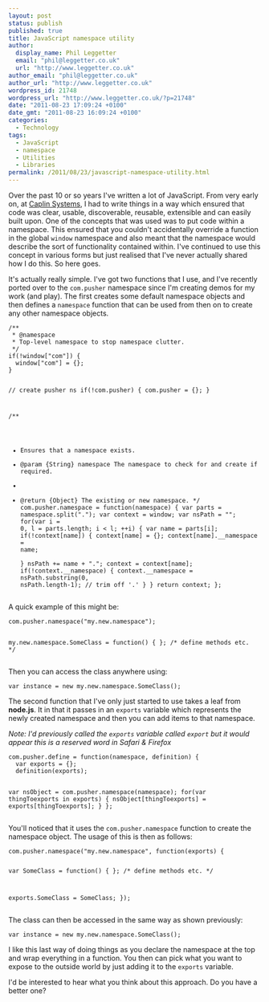 ```yaml
---
layout: post
status: publish
published: true
title: JavaScript namespace utility
author:
  display_name: Phil Leggetter
  email: "phil@leggetter.co.uk"
  url: "http://www.leggetter.co.uk"
author_email: "phil@leggetter.co.uk"
author_url: "http://www.leggetter.co.uk"
wordpress_id: 21748
wordpress_url: "http://www.leggetter.co.uk/?p=21748"
date: "2011-08-23 17:09:24 +0100"
date_gmt: "2011-08-23 16:09:24 +0100"
categories:
  - Technology
tags:
  - JavaScript
  - namespace
  - Utilities
  - Libraries
permalink: /2011/08/23/javascript-namespace-utility.html
---
```


<p>Over the past 10 or so years I've written a lot of JavaScript. From very early on, at <a href="http://www.caplin.com">Caplin Systems</a>, I had to write things in a way which ensured that code was clear, usable, discoverable, reusable, extensible and can easily built upon. One of the concepts that was used was to put code within a namespace. This ensured that you couldn't accidentally override a function in the global <code>window</code> namespace and also meant that the namespace would describe the sort of functionality contained within. I've continued to use this concept in various forms but just realised that I've never actually shared how I do this. So here goes.</p>
<p>It's actually really simple. I've got two functions that I use, and I've recently ported over to the <code>com.pusher</code> namespace since I'm creating demos for my work (and play). The first creates some default namespace objects and then defines a <code>namespace</code> function that can be used from then on to create any other namespace objects.</p>
<pre><code>/**
 * @namespace
 * Top-level namespace to stop namespace clutter.
 */
if(!window["com"]) {
  window["com"] = {};
}

// create pusher ns
if(!com.pusher) {
  com.pusher = {};
}

/**
 * Ensures that a namespace exists.
 * @param {String} namespace The namespace to check for and create if required.
 *
 * @return {Object} The existing or new namespace.
 */
com.pusher.namespace = function(namespace) {
  var parts = namespace.split(".");
  var context = window;
  var nsPath = "";
  for(var i = 0, l = parts.length; i &lt; l; ++i) {
    var name = parts[i];
    if(!context[name]) {
      context[name] = {};
      context[name].__namespace = name;      
    }
    nsPath += name + ".";
    context = context[name];
    if(!context.__namespace) {
      context.__namespace = nsPath.substring(0, nsPath.length-1); // trim off '.'
    }
  }
  return context;
};
</code></pre>
<p>A quick example of this might be:</p>
<pre><code>com.pusher.namespace("my.new.namespace");

my.new.namespace.SomeClass = function() {
};
/* define methods etc. */
</code></pre>
<p>Then you can access the class anywhere using:</p>
<pre><code>var instance = new my.new.namespace.SomeClass();
</code></pre>
<p>The second function that I've only just started to use takes a leaf from <strong>node.js</strong>. It in that it passes in an <code>exports</code> variable which represents the newly created namespace and then you can add items to that namespace.</p>
<p><em>Note: I'd previously called the <code>exports</code> variable called <code>export</code> but it would appear this is a reserved word in Safari &amp; Firefox</em></p>
<pre><code>com.pusher.define = function(namespace, definition) {
  var exports = {};
  definition(exports);

  var nsObject = com.pusher.namespace(namespace);
  for(var thingToexports in exports) {
    nsObject[thingToexports] = exports[thingToexports];
  }
};
</code></pre>
<p>You'll noticed that it uses the <code>com.pusher.namespace</code> function to create the namespace object. The usage of this is then as follows:</p>
<pre><code>com.pusher.namespace("my.new.namespace", function(exports) {

  var SomeClass = function() {
  };
  /* define methods etc. */

  exports.SomeClass = SomeClass;
});
</code></pre>
<p>The class can then be accessed in the same way as shown previously:</p>
<pre><code>var instance = new my.new.namespace.SomeClass();
</code></pre>
<p>I like this last way of doing things as you declare the namespace at the top and wrap everything in a function. You then can pick what you want to expose to the outside world by just adding it to the <code>exports</code> variable.</p>
<p>I'd be interested to hear what you think about this approach. Do you have a better one?</p>
